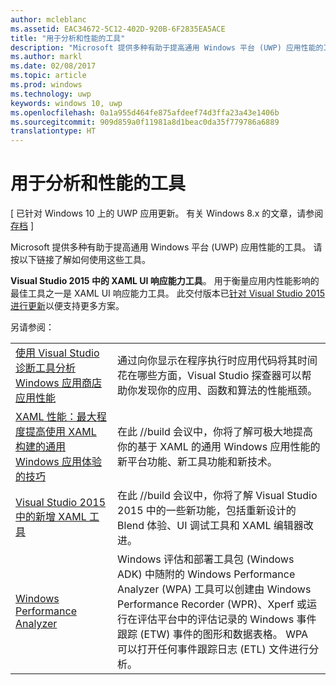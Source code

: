 ```yaml
---
author: mcleblanc
ms.assetid: EAC34672-5C12-402D-920B-6F2835EA5ACE
title: "用于分析和性能的工具"
description: "Microsoft 提供多种有助于提高通用 Windows 平台 (UWP) 应用性能的工具。"
ms.author: markl
ms.date: 02/08/2017
ms.topic: article
ms.prod: windows
ms.technology: uwp
keywords: windows 10, uwp
ms.openlocfilehash: 0a1a955d464fe875afdeef74d3ffa23a43e1406b
ms.sourcegitcommit: 909d859a0f11981a8d1beac0da35f779786a6889
translationtype: HT
---
```

# <a name="tools-for-profiling-and-performance"></a>用于分析和性能的工具

\[ 已针对 Windows 10 上的 UWP 应用更新。 有关 Windows 8.x 的文章，请参阅[存档](http://go.microsoft.com/fwlink/p/?linkid=619132) \]

Microsoft 提供多种有助于提高通用 Windows 平台 (UWP) 应用性能的工具。 请按以下链接了解如何使用这些工具。

**Visual Studio 2015 中的 XAML UI 响应能力工具**。 用于衡量应用内性能影响的最佳工具之一是 XAML UI 响应能力工具。 此交付版本已[针对 Visual Studio 2015 进行更新](http://blogs.msdn.com/b/wpf/archive/2015/01/14/new-ui-performance-analysis-tool-for-wpf-applications.aspx)以便支持更多方案。

另请参阅：

|           |             |
|-----------|-------------|
| [使用 Visual Studio 诊断工具分析 Windows 应用商店应用性能](https://msdn.microsoft.com/library/windows/apps/xaml/hh696636.aspx) | 通过向你显示在程序执行时应用代码将其时间花在哪些方面，Visual Studio 探查器可以帮助你发现你的应用、函数和算法的性能瓶颈。 |
| [XAML 性能：最大程度提高使用 XAML 构建的通用 Windows 应用体验的技巧](https://channel9.msdn.com/Events/Build/2015/3-698) | 在此 //build 会议中，你将了解可极大地提高你的基于 XAML 的通用 Windows 应用性能的新平台功能、新工具功能和新技术。 |
| [Visual Studio 2015 中的新增 XAML 工具](https://channel9.msdn.com/Events/Build/2015/2-697) | 在此 //build 会议中，你将了解 Visual Studio 2015 中的一些新功能，包括重新设计的 Blend 体验、UI 调试工具和 XAML 编辑器改进。 |
| [Windows Performance Analyzer](https://msdn.microsoft.com/library/windows/apps/xaml/hh448170.aspx) | Windows 评估和部署工具包 (Windows ADK) 中随附的 Windows Performance Analyzer (WPA) 工具可以创建由 Windows Performance Recorder (WPR)、Xperf 或运行在评估平台中的评估记录的 Windows 事件跟踪 (ETW) 事件的图形和数据表格。 WPA 可以打开任何事件跟踪日志 (ETL) 文件进行分析。 |

 

